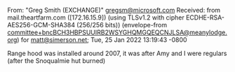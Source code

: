 From: "Greg Smith (EXCHANGE)" <gregsm@microsoft.com>
Received: from mail.theartfarm.com ([172.16.15.9])
    (using TLSv1.2 with cipher ECDHE-RSA-AES256-GCM-SHA384 (256/256 bits))
    (envelope-from <committee+bncBCH3HBPSUUIRB2WSYGHQMGQEQCNJLSA@meanylodge.org>)
    for <matt@simerson.net>; Tue, 25 Jan 2022 13:19:43 -0800


Range hood was installed around 2007, it was after Amy and I were regulars (after the Snoqualmie hut burned)